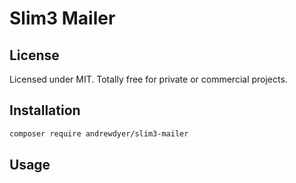 # Slim3 Mailer

## License

Licensed under MIT. Totally free for private or commercial projects.

## Installation

```bash
composer require andrewdyer/slim3-mailer
```

## Usage

```php

```